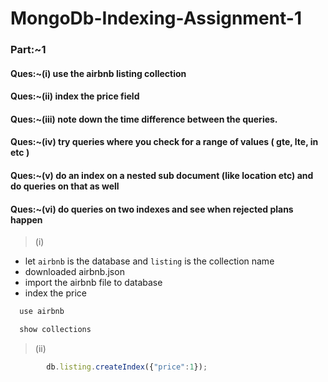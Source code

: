 # MongoDb-Indexing-Assignment-1

### Part:~1

#### Ques:~(i) use the airbnb listing collection
#### Ques:~(ii) index the price field
#### Ques:~(iii) note down the time difference between the queries.
#### Ques:~(iv) try queries where you check for a range of values ( gte, lte, in etc )
#### Ques:~(v) do an index on a nested sub document (like location etc) and do queries on that as well
#### Ques:~(vi) do queries on two indexes and see when rejected plans happen

> (i)


- let ```airbnb``` is the database and ```listing``` is the collection name
- downloaded airbnb.json
- import the airbnb file to database
- index the price
```js
  use airbnb
```
```js
  show collections
```
> (ii)


```js
        db.listing.createIndex({"price":1});
```
